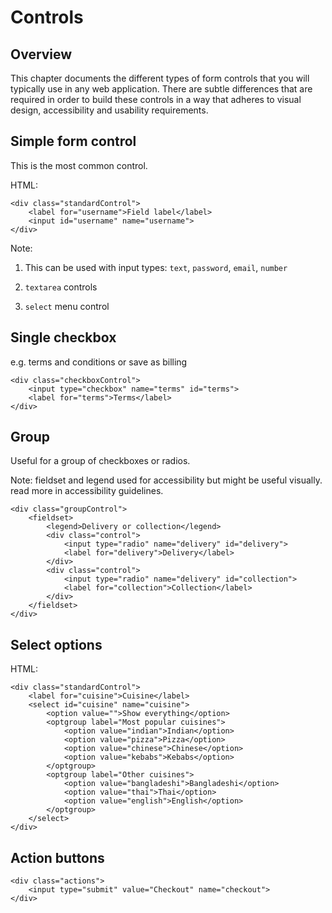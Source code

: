 # Controls

## Overview

This chapter documents the different types of form controls that you will typically use in any web application. There are subtle differences that are required in order to build these controls in a way that adheres to visual design, accessibility and usability requirements.

## Simple form control

This is the most common control.

HTML:

	<div class="standardControl">
		<label for="username">Field label</label>
		<input id="username" name="username">
	</div>

Note:

1. This can be used with input types: `text`, `password`, `email`, `number`

2. `textarea` controls

3. `select` menu control

## Single checkbox

e.g. terms and conditions or save as billing

	<div class="checkboxControl">
		<input type="checkbox" name="terms" id="terms">
		<label for="terms">Terms</label>
	</div>

## Group

Useful for a group of checkboxes or radios.

Note: fieldset and legend used for accessibility but might be useful visually. read more in accessibility guidelines.

	<div class="groupControl">
		<fieldset>
			<legend>Delivery or collection</legend>
			<div class="control">
				<input type="radio" name="delivery" id="delivery">
				<label for="delivery">Delivery</label>
			</div>
			<div class="control">
				<input type="radio" name="delivery" id="collection">
				<label for="collection">Collection</label>
			</div>
		</fieldset>
	</div>

## Select options

HTML:

	<div class="standardControl">
		<label for="cuisine">Cuisine</label>
		<select id="cuisine" name="cuisine">
		    <option value="">Show everything</option>
		    <optgroup label="Most popular cuisines">
	            <option value="indian">Indian</option>
	            <option value="pizza">Pizza</option>
	            <option value="chinese">Chinese</option>
	            <option value="kebabs">Kebabs</option>
		    </optgroup>
		    <optgroup label="Other cuisines">
	            <option value="bangladeshi">Bangladeshi</option>
	            <option value="thai">Thai</option>
	            <option value="english">English</option>
		    </optgroup>
		</select>
	</div>

## Action buttons

	<div class="actions">
		<input type="submit" value="Checkout" name="checkout">
	</div>
